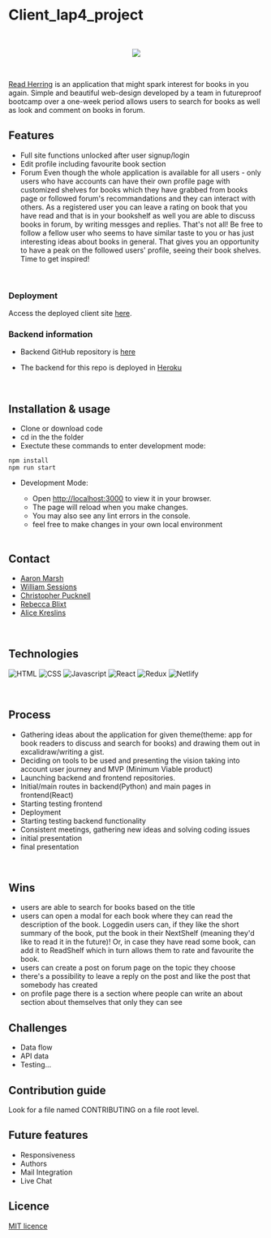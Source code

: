 # Client_lap4_project

<br>

<p align="center">
<img src="https://i.ibb.co/vxxSSMq/chris-lawton-zv-Kx6ix-Uh-WQ-unsplash.jpg">
</p>

<br>

[Read Herring](https://read-herring.netlify.app/) is an application that might spark interest for books in you again. Simple and beautiful web-design developed by a team in futureproof bootcamp over a one-week period allows users to search for books as well as look and comment on books in forum.

## Features

- Full site functions unlocked after user signup/login
- Edit profile including favourite book section
- Forum
  Even though the whole application is available for all users - only users who have accounts can have their own profile page with customized shelves for books which they have grabbed from books page or followed forum's recommandations and they can interact with others. As a registered user you can leave a rating on book that you have read and that is in your bookshelf as well you are able to discuss books in forum, by writing messges and replies. That's not all! Be free to follow a fellow user who seems to have similar taste to you or has just interesting ideas about books in general. That gives you an opportunity to have a peak on the followed users' profile, seeing their book shelves. Time to get inspired!

<br>

### Deployment

Access the deployed client site [here](https://read-herring.netlify.app/).

### Backend information

- Backend GitHub repository is [here](https://github.com/Aaron-Marsh/Server_lap4_project)

- The backend for this repo is deployed in [Heroku](https://read-herring.herokuapp.com/)

<br>

## Installation & usage

- Clone or download code
- cd in the the folder
- Exectute these commands to enter development mode:

```
npm install
npm run start
```

- Development Mode:

  - Open [http://localhost:3000](http://localhost:3000) to view it in your browser.
  - The page will reload when you make changes.
  - You may also see any lint errors in the console.
  - feel free to make changes in your own local environment

  <br>

## Contact

- [Aaron Marsh](https://github.com/Aaron-Marsh)
- [William Sessions](https://github.com/Izgardon)
- [Christopher Pucknell](https://github.com/xargon666)
- [Rebecca Blixt](https://github.com/rebeccablixt)
- [Alice Kreslins](https://github.com/alicekres)

<br>

## Technologies

![HTML](https://img.shields.io/badge/HTML5-E34F26?style=for-the-badge&logo=html5&logoColor=white)
![CSS](https://img.shields.io/badge/CSS3-1572B6?style=for-the-badge&logo=css3&logoColor=white)
![Javascript](https://img.shields.io/badge/JavaScript-F7DF1E?style=for-the-badge&logo=javascript&logoColor=black)
![React](https://img.shields.io/badge/React-20232A?style=for-the-badge&logo=react&logoColor=61DAFB)
![Redux](https://img.shields.io/badge/Redux-593D88?style=for-the-badge&logo=redux&logoColor=white)
![Netlify](https://img.shields.io/badge/Netlify-00C7B7?style=for-the-badge&logo=netlify&logoColor=white)

<br>

## Process

- Gathering ideas about the application for given theme(theme: app for book readers to discuss and search for books) and drawing them out in excalidraw/writing a gist.
- Deciding on tools to be used and presenting the vision taking into account user journey and MVP (Minimum Viable product)
- Launching backend and frontend repositories.
- Initial/main routes in backend(Python) and main pages in frontend(React)
- Starting testing frontend
- Deployment
- Starting testing backend functionality
- Consistent meetings, gathering new ideas and solving coding issues
- initial presentation
- final presentation

<br>

## Wins

- users are able to search for books based on the title
- users can open a modal for each book where they can read the description of the book. Loggedin users can, if they like the short summary of the book, put the book in their NextShelf (meaning they'd like to read it in the future)! Or, in case they have read some book, can add it to ReadShelf which in turn allows them to rate and favourite the book.
- users can create a post on forum page on the topic they choose
- there's a possibility to leave a reply on the post and like the post that somebody has created
- on profile page there is a section where people can write an about section about themselves that only they can see

## Challenges

- Data flow
- API data
- Testing…

## Contribution guide

Look for a file named CONTRIBUTING on a file root level.

## Future features

- Responsiveness
- Authors
- Mail Integration
- Live Chat

## Licence

[MIT licence](https://opensource.org/licenses/MIT)
